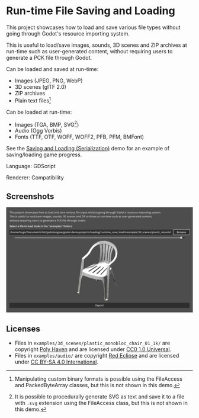 # Run-time File Saving and Loading

This project showcases how to load and save various file types without going
through Godot's resource importing system.

This is useful to load/save images, sounds, 3D scenes and ZIP archives at
run-time such as user-generated content, without requiring users to generate a
PCK file through Godot.

Can be loaded and saved at run-time:

- Images (JPEG, PNG, WebP)
- 3D scenes (glTF 2.0)
- ZIP archives
- Plain text files[^1]

Can be loaded at run-time:

- Images (TGA, BMP, SVG[^2])
- Audio (Ogg Vorbis)
- Fonts (TTF, OTF, WOFF, WOFF2, PFB, PFM, BMFont)

[^1]: Manipulating custom binary formats is possible using the FileAccess and
PackedByteArray classes, but this is not shown in this demo.

[^2]: It is possible to procedurally generate SVG as text and save it to a file
with `.svg` extension using the FileAccess class, but this is not shown in
this demo.

See the [Saving and Loading (Serialization)](/loading/serialization/) demo for
an example of saving/loading game progress.

Language: GDScript

Renderer: Compatibility

## Screenshots

![Screenshot](screenshots/runtime_save_load.webp)

## Licenses

- Files in `examples/3d_scenes/plastic_monobloc_chair_01_1k/` are copyright
  [Poly Haven](https://polyhaven.com/a/plastic_monobloc_chair_01)
  and are licensed under [CC0 1.0 Universal](https://creativecommons.org/publicdomain/zero/1.0/).
- Files in `examples/audio/` are copyright [Red Eclipse](https://redeclipse.net)
  and are licensed under [CC BY-SA 4.0 International](https://www.creativecommons.org/licenses/by-sa/4.0/).
